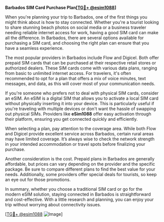 **Barbados SIM Card Purchase Plan[[TG💪+ @esim1088](https://t.me/s/esim1088)]**

When you're planning your trip to Barbados, one of the first things you might think about is how to stay connected. Whether you're a tourist looking to share stunning beach photos on social media or a business traveler needing reliable internet access for work, having a good SIM card can make all the difference. In Barbados, there are several options available for purchasing a SIM card, and choosing the right plan can ensure that you have a seamless experience.

The most popular providers in Barbados include Flow and Digicel. Both offer prepaid SIM cards that can be purchased at their respective retail stores or authorized dealers. These SIM cards come with various data plans, ranging from basic to unlimited internet access. For travelers, it's often recommended to opt for a plan that offers a mix of voice minutes, text messages, and data, as this will cover most of your communication needs.

If you're someone who prefers not to deal with physical SIM cards, consider an eSIM. An eSIM is a digital SIM that allows you to activate a local SIM card without physically inserting it into your device. This is particularly useful if you're traveling with multiple devices or don't want the hassle of swapping out physical SIMs. Providers like **eSim1088** offer easy activation through their platform, ensuring you get connected quickly and efficiently.

When selecting a plan, pay attention to the coverage area. While both Flow and Digicel provide excellent service across Barbados, certain rural areas may have limited coverage. It’s always wise to check the network strength in your intended accommodation or travel spots before finalizing your purchase.

Another consideration is the cost. Prepaid plans in Barbados are generally affordable, but prices can vary depending on the provider and the specific package. Be sure to compare different plans to find the best value for your needs. Additionally, some providers offer special deals for tourists, so keep an eye out for those promotions.

In summary, whether you choose a traditional SIM card or go for the modern eSIM solution, staying connected in Barbados is straightforward and cost-effective. With a little research and planning, you can enjoy your trip without worrying about connectivity issues.

[[TG💪+ @esim1088](https://t.me/s/esim1088) ![Image](https://i.postimg.cc/Y0z9fWf4/image.png)]